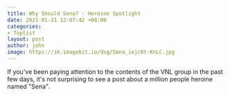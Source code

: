 ```yaml
---
title: Why Should Sena? - Heroine Spotlight
date: 2021-01-31 12:07:42 +08:00
categories:
- Toplist
layout: post
author: john
image: https://ik.imagekit.io/dsg/Sena_iejc0t-KnLC.jpg
---
```


If you've been paying attention to the contents of the VNL group in the past few days, it's not surprising to see a post about a million people heroine named "Sena".
